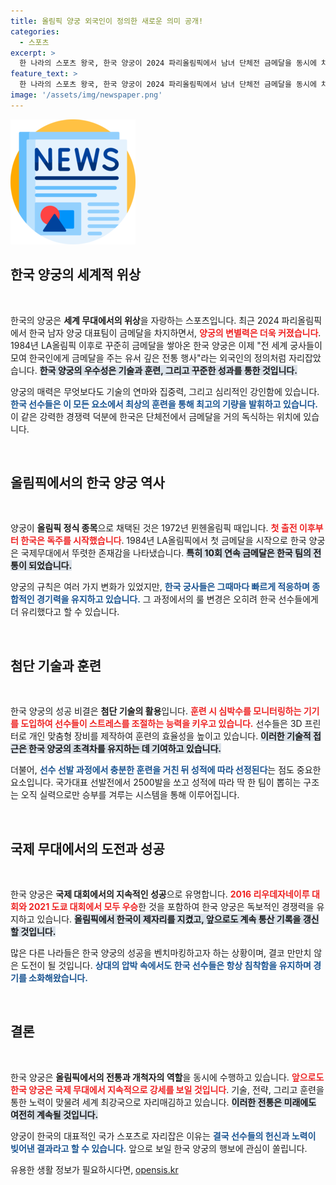 ```yaml
---
title: 올림픽 양궁 외국인이 정의한 새로운 의미 공개!
categories:
  - 스포츠
excerpt: >
  한 나라의 스포츠 왕국, 한국 양궁이 2024 파리올림픽에서 남녀 단체전 금메달을 동시에 차지했다! 새로운 세대의 궁사들이 올림픽 양궁의 전통을 이어가는 모습은 경이롭다. 클릭해서 그 비결을 확인해 보세요!
feature_text: >
  한 나라의 스포츠 왕국, 한국 양궁이 2024 파리올림픽에서 남녀 단체전 금메달을 동시에 차지했다! 새로운 세대의 궁사들이 올림픽 양궁의 전통을 이어가는 모습은 경이롭다. 클릭해서 그 비결을 확인해 보세요!
image: '/assets/img/newspaper.png'
---
```


<p><img src="/assets/img/newspaper.png" alt="kimp 속보" /></p>

<h2 data-ke-size="size26">한국 양궁의 세계적 위상</h2>

<p data-ke-size="size16">&nbsp;</p>

<p>한국의 양궁은 <strong>세계 무대에서의 위상</strong>을 자랑하는 스포츠입니다. 최근 2024 파리올림픽에서 한국 남자 양궁 대표팀이 금메달을 차지하면서, <b><span style="color: #ee2323;">양궁의 변별력은 더욱 커졌습니다</span></b>. 1984년 LA올림픽 이후로 꾸준히 금메달을 쌓아온 한국 양궁은 이제 "전 세계 궁사들이 모여 한국인에게 금메달을 주는 유서 깊은 전통 행사"라는 외국인의 정의처럼 자리잡았습니다. <b><span style="background-color: #21538527;">한국 양궁의 우수성은 기술과 훈련, 그리고 꾸준한 성과를 통한 것입니다.</span></b> </p>

<p>양궁의 매력은 무엇보다도 기술의 연마와 집중력, 그리고 심리적인 강인함에 있습니다. <b><span style="color: #1a5490;">한국 선수들은 이 모든 요소에서 최상의 훈련을 통해 최고의 기량을 발휘하고 있습니다.</span></b> 이 같은 강력한 경쟁력 덕분에 한국은 단체전에서 금메달을 거의 독식하는 위치에 있습니다.</p>

<p data-ke-size="size16">&nbsp;</p>

<h2 data-ke-size="size26">올림픽에서의 한국 양궁 역사</h2>

<p data-ke-size="size16">&nbsp;</p>

<p>양궁이 <strong>올림픽 정식 종목</strong>으로 채택된 것은 1972년 뮌헨올림픽 때입니다. <b><span style="color: #ee2323;">첫 출전 이후부터 한국은 독주를 시작했습니다</span></b>. 1984년 LA올림픽에서 첫 금메달을 시작으로 한국 양궁은 국제무대에서 뚜렷한 존재감을 나타냈습니다. <b><span style="background-color: #21538527;">특히 10회 연속 금메달은 한국 팀의 전통이 되었습니다.</span></b> </p>

<p>양궁의 규칙은 여러 가지 변화가 있었지만, <b><span style="color: #1a5490;">한국 궁사들은 그때마다 빠르게 적응하며 종합적인 경기력을 유지하고 있습니다.</span></b> 그 과정에서의 룰 변경은 오히려 한국 선수들에게 더 유리했다고 할 수 있습니다. </p>

<p data-ke-size="size16">&nbsp;</p>

<h2 data-ke-size="size26">첨단 기술과 훈련</h2>

<p data-ke-size="size16">&nbsp;</p>

<p>한국 양궁의 성공 비결은 <strong>첨단 기술의 활용</strong>입니다. <b><span style="color: #ee2323;">훈련 시 심박수를 모니터링하는 기기를 도입하여 선수들이 스트레스를 조절하는 능력을 키우고 있습니다.</span></b> 선수들은 3D 프린터로 개인 맞춤형 장비를 제작하여 훈련의 효율성을 높이고 있습니다. <b><span style="background-color: #21538527;">이러한 기술적 접근은 한국 양궁의 초격차를 유지하는 데 기여하고 있습니다.</span></b></p>

<p>더불어, <b><span style="color: #1a5490;">선수 선발 과정에서 충분한 훈련을 거친 뒤 성적에 따라 선정된다</span></b>는 점도 중요한 요소입니다. 국가대표 선발전에서 2500발을 쏘고 성적에 따라 딱 한 팀이 뽑히는 구조는 오직 실력으로만 승부를 겨루는 시스템을 통해 이루어집니다.</p>

<p data-ke-size="size16">&nbsp;</p>

<h2 data-ke-size="size26">국제 무대에서의 도전과 성공</h2>

<p data-ke-size="size16">&nbsp;</p>

<p>한국 양궁은 <strong>국제 대회에서의 지속적인 성공</strong>으로 유명합니다. <b><span style="color: #ee2323;">2016 리우데자네이루 대회와 2021 도쿄 대회에서 모두 우승</span></b>한 것을 포함하여 한국 양궁은 독보적인 경쟁력을 유지하고 있습니다. <b><span style="background-color: #21538527;">올림픽에서 한국이 제자리를 지켰고, 앞으로도 계속 통산 기록을 갱신할 것입니다.</span></b></p>

<p>많은 다른 나라들은 한국 양궁의 성공을 벤치마킹하고자 하는 상황이며, 결코 만만치 않은 도전이 될 것입니다. <b><span style="color: #1a5490;">상대의 압박 속에서도 한국 선수들은 항상 침착함을 유지하며 경기를 소화해왔습니다.</span></b></p>

<p data-ke-size="size16">&nbsp;</p>

<h2 data-ke-size="size26">결론</h2>

<p data-ke-size="size16">&nbsp;</p>

<p>한국 양궁은 <b>올림픽에서의 전통과 개척자의 역할</b>을 동시에 수행하고 있습니다. <b><span style="color: #ee2323;">앞으로도 한국 양궁은 국제 무대에서 지속적으로 강세를 보일 것입니다</span></b>. 기술, 전략, 그리고 훈련을 통한 노력이 맞물려 세계 최강국으로 자리매김하고 있습니다. <b><span style="background-color: #21538527;">이러한 전통은 미래에도 여전히 계속될 것입니다.</span></b></p>

<p>양궁이 한국의 대표적인 국가 스포츠로 자리잡은 이유는 <b><span style="color: #1a5490;">결국 선수들의 헌신과 노력이 빚어낸 결과라고 할 수 있습니다.</span></b> 앞으로 보일 한국 양궁의 행보에 관심이 쏠립니다.</p>
유용한 생활 정보가 필요하시다면, <a href="https://opensis.kr" rel="dofollow">opensis.kr</a>


